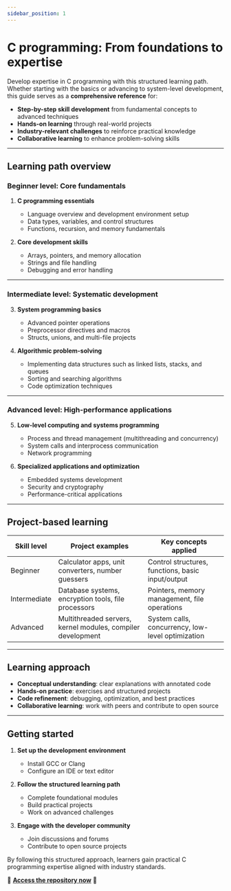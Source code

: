 ```yaml
---
sidebar_position: 1
---
```


# C programming: From foundations to expertise

Develop expertise in C programming with this structured learning path. Whether starting with the basics or advancing to system-level development, this guide serves as a **comprehensive reference** for:

- **Step-by-step skill development** from fundamental concepts to advanced techniques
- **Hands-on learning** through real-world projects
- **Industry-relevant challenges** to reinforce practical knowledge
- **Collaborative learning** to enhance problem-solving skills

---

## **Learning path overview**

### **Beginner level: Core fundamentals**

1. **C programming essentials**
   
   - Language overview and development environment setup
   - Data types, variables, and control structures
   - Functions, recursion, and memory fundamentals

2. **Core development skills**
   
   - Arrays, pointers, and memory allocation
   - Strings and file handling
   - Debugging and error handling

---

### **Intermediate level: Systematic development**

3. **System programming basics**
   
   - Advanced pointer operations
   - Preprocessor directives and macros
   - Structs, unions, and multi-file projects

4. **Algorithmic problem-solving**
   
   - Implementing data structures such as linked lists, stacks, and queues
   - Sorting and searching algorithms
   - Code optimization techniques

---

### **Advanced level: High-performance applications**

5. **Low-level computing and systems programming**
   
   - Process and thread management (multithreading and concurrency)
   - System calls and interprocess communication
   - Network programming

6. **Specialized applications and optimization**
   
   - Embedded systems development
   - Security and cryptography
   - Performance-critical applications

---

## **Project-based learning**

| **Skill level** | **Project examples**                                        | **Key concepts applied**                          |
| --------------- | ----------------------------------------------------------- | ------------------------------------------------- |
| Beginner        | Calculator apps, unit converters, number guessers           | Control structures, functions, basic input/output |
| Intermediate    | Database systems, encryption tools, file processors         | Pointers, memory management, file operations      |
| Advanced        | Multithreaded servers, kernel modules, compiler development | System calls, concurrency, low-level optimization |

---

## **Learning approach**

- **Conceptual understanding**: clear explanations with annotated code
- **Hands-on practice**: exercises and structured projects
- **Code refinement**: debugging, optimization, and best practices
- **Collaborative learning**: work with peers and contribute to open source

---

## **Getting started**

1. **Set up the development environment**
   
   - Install GCC or Clang
   - Configure an IDE or text editor

2. **Follow the structured learning path**
   
   - Complete foundational modules
   - Build practical projects
   - Work on advanced challenges

3. **Engage with the developer community**
   
   - Join discussions and forums
   - Contribute to open source projects

By following this structured approach, learners gain practical C programming expertise aligned with industry standards.

🔗 **[Access the repository now](https://chatgpt.com/c/67dc89c1-6b74-8012-8841-257bf8db40ad#)** 🚀
